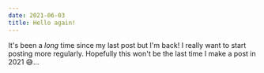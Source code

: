 ```yaml
---
date: 2021-06-03
title: Hello again!
---
```


It's been a *long* time since my last post but I'm back! I really want to start
posting more regularly. Hopefully this won't be the last time I make a post in
2021 😅...
